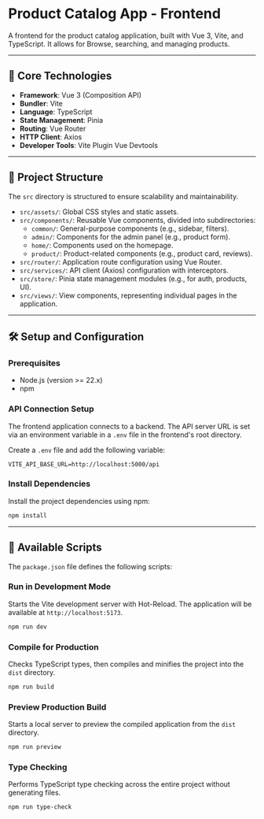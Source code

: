 # Product Catalog App - Frontend

A frontend for the product catalog application, built with Vue 3, Vite, and TypeScript. It allows for Browse, searching, and managing products.

---

## 🚀 Core Technologies

- **Framework**: Vue 3 (Composition API)
- **Bundler**: Vite
- **Language**: TypeScript
- **State Management**: Pinia
- **Routing**: Vue Router
- **HTTP Client**: Axios
- **Developer Tools**: Vite Plugin Vue Devtools

---

## 📂 Project Structure

The `src` directory is structured to ensure scalability and maintainability.

-   `src/assets/`: Global CSS styles and static assets.
-   `src/components/`: Reusable Vue components, divided into subdirectories:
    -   `common/`: General-purpose components (e.g., sidebar, filters).
    -   `admin/`: Components for the admin panel (e.g., product form).
    -   `home/`: Components used on the homepage.
    -   `product/`: Product-related components (e.g., product card, reviews).
-   `src/router/`: Application route configuration using Vue Router.
-   `src/services/`: API client (Axios) configuration with interceptors.
-   `src/store/`: Pinia state management modules (e.g., for auth, products, UI).
-   `src/views/`: View components, representing individual pages in the application.

---

## 🛠️ Setup and Configuration

### Prerequisites

-   Node.js (version >= 22.x)
-   npm

### API Connection Setup

The frontend application connects to a backend. The API server URL is set via an environment variable in a `.env` file in the frontend's root directory.

Create a `.env` file and add the following variable:
```
VITE_API_BASE_URL=http://localhost:5000/api
```

### Install Dependencies

Install the project dependencies using npm:

```sh
npm install
```

---

## 📜 Available Scripts

The `package.json` file defines the following scripts:

### Run in Development Mode

Starts the Vite development server with Hot-Reload. The application will be available at `http://localhost:5173`.

```sh
npm run dev
```

### Compile for Production

Checks TypeScript types, then compiles and minifies the project into the `dist` directory.

```sh
npm run build
```

### Preview Production Build

Starts a local server to preview the compiled application from the `dist` directory.

```sh
npm run preview
```

### Type Checking

Performs TypeScript type checking across the entire project without generating files.

```sh
npm run type-check
```
